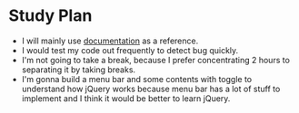 # Study Plan
  - I will mainly use [documentation](https://api.jquery.com) as a reference.
  - I would test my code out frequently to detect bug quickly.
  - I'm not going to take a break, because I prefer concentrating 2 hours to separating it by taking breaks.
  - I'm gonna build a menu bar and some contents with toggle to understand how jQuery works because menu bar has a lot of stuff to implement and I think it would be better to learn jQuery.
